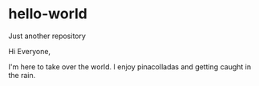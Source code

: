 # hello-world
Just another repository

Hi Everyone,

I'm here to take over the world. I enjoy pinacolladas and getting caught in the rain. 
